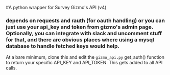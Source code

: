 #A python wrapper for Survey Gizmo's API (v4)
### depends on requests and rauth (for oauth handling) or you can just use your api_key and token from gizmo's admin page. Optionally, you can integrate with slack and uncomment stuff for that, and there are obvious places where using a mysql database to handle fetched keys would help.

At a bare minimum, clone this and edit the ``gizmo_api.py`` get_auth() function to return your specific API_KEY and API_TOKEN. This gets added to all API calls.
